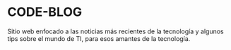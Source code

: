 # CODE-BLOG
Sitio web enfocado a las noticias más recientes de la tecnología y algunos tips sobre el mundo de TI, para esos amantes de la tecnología.
